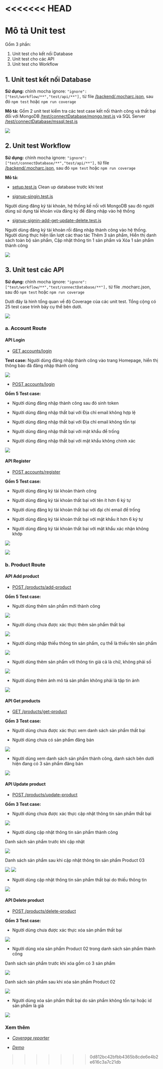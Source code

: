 <<<<<<< HEAD
=======
# Mô tả Unit test
Gồm 3 phần:
1. Unit test cho kết nối Database
2. Unit test cho các API
3. Unit test cho Workflow

## 1. Unit test kết nối Database
**Sử dụng:** chỉnh mocha ignore: `"ignore": ["test/workflow/**","test/api/**"],` từ file [/backend/.mocharc.json](https://github.com/smoothkt4951/KT-Ecommerce/blob/main/backend/.mocharc.json), sau đó `npm test` hoặc `npm run coverage`

**Mô tả:** Gồm 2 unit test kiểm tra các test case kết nối thành công và thất bại đối với MongoDB [/test/connectDatabase/mongo.test.js](https://github.com/smoothkt4951/KT-Ecommerce/blob/main/backend/test/connectDatabase/mongo.test.js) và SQL Server [/test/connectDatabase/mssql.test.js](https://github.com/smoothkt4951/KT-Ecommerce/blob/main/backend/test/connectDatabase/mssql.test.js)

![](.images/db.png)

## 2. Unit test Workflow
**Sử dụng:** chỉnh mocha ignore: `"ignore": ["test/connectDatabase/**","test/api/**"],` từ file [/backend/.mocharc.json](https://github.com/smoothkt4951/KT-Ecommerce/blob/main/backend/.mocharc.json), sau đó `npm test` hoặc `npm run coverage`

**Mô tả:** 

- [setup.test.js](https://github.com/smoothkt4951/KT-Ecommerce/blob/main/backend/test/workflow/setup.test.js)
Clean up database trước khi test

- [signup-singin.test.js](https://github.com/smoothkt4951/KT-Ecommerce/blob/main/backend/test/workflow/signup-singin.test.js)

Người dùng đăng ký tài khoản, hệ thống kế nối với MongoDB sau đó người dùng sử dụng tài khoản vừa đăng ký để đăng nhập vào hệ thống

- [signup-signin-add-get-update-delete.test.js](https://github.com/smoothkt4951/KT-Ecommerce/blob/main/backend/test/workflow/signup-signin-add-get-update-delete.test.js)

Người dùng đăng ký tài khoản rồi đăng nhập thành công vào hệ thống. Người dùng thực hiện lần lượt các thao tác Thêm 3 sản phẩm, Hiển thị danh sách toàn bộ sản phẩm, Cập nhật thông tin 1 sản phẩm và Xóa 1 sản phẩm thành công 

![](.images/workflow.png)

## 3. Unit test các API

**Sử dụng:** chỉnh mocha ignore: `"ignore": ["test/workflow/**","test/connectDatabase/**"],` từ file .mocharc.json, sau đó `npm test` hoặc `npm run coverage`

Dưới đây là hình tổng quan về độ Coverage của các unit test. Tổng cộng có 25 test case trình bày cụ thể bên dưới.

![](.images/0.png)

### a. Account Route

#### API Login

- [GET accounts/login](https://github.com/smoothkt4951/KT-Ecommerce/blob/main/backend/test/api/accounts/login/get.test.js)

**Test case:** Người dùng đăng nhập thành công vào trang Homepage, hiển thị thông báo đã đăng nhập thành công

![](.images/1.png)

- [POST accounts/login](https://github.com/smoothkt4951/KT-Ecommerce/blob/main/backend/test/api/accounts/login/post.test.js)

**Gồm 5 Test case:**

- Người dùng đăng nhập thành công sau đó sinh token

- Người dùng đăng nhập thất bại với Địa chỉ email không hợp lệ

- Người dùng đăng nhập thất bại với Địa chỉ email không tồn tại

- Người dùng đăng nhập thất bại với mật khẩu để trống

- Người dùng đăng nhập thất bại với mật khẩu không chính xác

![](.images/2.png)

#### API Register
- [POST accounts/register](https://github.com/smoothkt4951/KT-Ecommerce/blob/main/backend/test/api/accounts/register/post.test.js)

**Gồm 5 Test case:**

- Người dùng đăng ký tài khoản thành công

- Người dùng đăng ký tài khoản thất bại với tên ít hơn 6 ký tự

- Người dùng đăng ký tài khoản thất bại với đại chỉ email để trống

- Người dùng đăng ký tài khoản thất bại với mật khẩu ít hơn 6 ký tự

- Người dùng đăng ký tài khoản thất bại với mật khẩu xác nhận không khớp


![](.images/3.1.png)

![](.images/3.2.png)


### b. Product Route

#### API Add product

- [POST /products/add-product](https://github.com/smoothkt4951/KT-Ecommerce/blob/main/backend/test/api/products/add/post.test.js)

**Gồm 5 Test case:**

- Người dùng thêm sản phẩm mới thành công

![](.images/4.1.png)

- Người dùng chưa được xác thực thêm sản phẩm thất bại

![](.images/4.2.png)

- Người dùng nhập thiếu thông tin sản phẩm, cụ thể là thiếu tên sản phẩm

![](.images/4.3.png)

- Người dùng thêm sản phẩm với thông tin giá cả là chữ, không phải số

![](.images/4.4.png)

- Người dùng thêm ảnh mô tả sản phẩm không phải là tập tin ảnh

![](.images/4.5.png)


#### API Get products
- [GET /products/get-product](https://github.com/smoothkt4951/KT-Ecommerce/blob/main/backend/test/api/products/get/get.test.js)

**Gồm 3 Test case:**

- Người dùng chưa được xác thực xem danh sách sản phẩm thất bại

- Người dùng chưa có sản phẩm đăng bán

![](.images/5.1.png)

- Người dùng xem danh sách sản phẩm thành công, danh sách bên dưới hiện đang có 3 sản phẩm đăng bán

![](.images/5.2.png)


#### API Update product
- [POST /products/update-product](https://github.com/smoothkt4951/KT-Ecommerce/blob/main/backend/test/api/products/update/post.test.js)

**Gồm 3 Test case:**

- Người dùng chưa được xác thực cập nhật thông tin sản phẩm thất bại

![](.images/6.1.png)

- Người dùng cập nhật thông tin sản phẩm thành công

Danh sách sản phẩm trước khi cập nhật

![](.images/6.2.1.png)


Danh sách sản phẩm sau khi cập nhật thông tin sản phẩm Product 03

![](.images/6.2.2.1.png)
![](.images/6.2.2.2.png)

- Người dùng cập nhật thông tin sản phẩm thất bại do thiếu thông tin

![](.images/7.png)


#### API Delete product
- [POST /products/delete-product](https://github.com/smoothkt4951/KT-Ecommerce/blob/main/backend/test/api/products/delete/post.test.js)

**Gồm 3 Test case:**

- Người dùng chưa được xác thực xóa sản phẩm thất bại

![](.images/8.png)

- Người dùng xóa sản phẩm Product 02 trong danh sách sản phẩm thành công

Danh sách sản phẩm trước khi xóa gồm có 3 sản phẩm

![](.images/8.2.1.png)


Danh sách sản phẩm sau khi xóa sản phẩm Product 02

![](.images/8.2.2.png)

- Người dùng xóa sản phẩm thất bại do sản phẩm không tồn tại hoặc id sản phẩm là giả

![](.images/9.png)

### Xem thêm

- [_Coverage reporter_](https://smoothkt4951.github.io/KT-Ecommerce/)

- [_Demo_]()





>>>>>>> 0d812bc42bfbb4365b8cde6e4b2e616c3a7c21db
